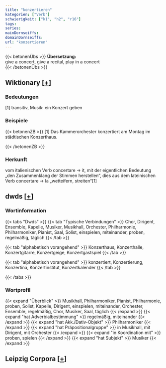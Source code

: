 ```yaml
---
title: "konzertieren"
kategorien: ["Verb"]
schwierigkeit: ["k1", "h2", "r16"]
tags:
series:
mainDornseiffs:
domainDornseiffs:
url: "konzertieren"
---
```


{{< betonenÜbs >}}
**Übersetzung:**  
give a concert, give a recital, play in a concert  
{{< /betonenÜbs >}}

## Wiktionary [[+](https://de.wiktionary.org/wiki/konzertieren)]

### Bedeutungen
[1] transitiv, Musik: ein Konzert geben  

### Beispiele
{{< betonenZB >}}
[1] Das Kammerorchester konzertiert am Montag im städtischen Konzerthaus.  

{{< /betonenZB >}}
### Herkunft
vom italienischen Verb concertare → it, mit der eigentlichen Bedeutung „den Zusammenklang der Stimmen herstellen“, dies aus dem lateinischen Verb concertare → la „wetteifern, streiten“[1]  



## dwds [[+](https://www.dwds.de/wb/konzertieren)]

### Wortinformation
{{< tabs "Dwds" >}}
{{< tab "Typische Verbindungen" >}}
Chor, Dirigent, Ensemble, Kapelle, Musiker, Musikhall, Orchester, Philharmonie, Philharmoniker, Pianist, Saal, Solist, einspielen, miteinander, proben, regelmäßig, täglich
{{< /tab >}}

{{< tab "alphabetisch vorangehend" >}}
Konzerthaus, Konzerthalle, Konzertgitarre, Konzertgeige, Konzertgastspiel
{{< /tab >}}

{{< tab "alphabetisch vorangehend" >}}
konzertiert, Konzertierung, Konzertina, Konzertinstitut, Konzertkalender
{{< /tab >}}

{{< /tabs >}}

### Wortprofil
{{< expand "Überblick" >}} Musikhall, Philharmoniker, Pianist, Philharmonie, proben, Solist, Kapelle, Dirigent, einspielen, miteinander, Orchester, Ensemble, regelmäßig, Chor, Musiker, Saal, täglich {{< /expand >}}
{{< expand "hat Adverbialbestimmung" >}} regelmäßig, miteinander {{< /expand >}}
{{< expand "hat Akk./Dativ-Objekt" >}} Philharmoniker {{< /expand >}}
{{< expand "hat Präpositionalgruppe" >}} in Musikhall, mit Dirigent, mit Orchester {{< /expand >}}
{{< expand "in Koordination mit" >}} proben, spielen {{< /expand >}}
{{< expand "hat Subjekt" >}} Musiker {{< /expand >}}

## Leipzig Corpora [[+](https://corpora.uni-leipzig.de/en/res?word=konzertieren&corpusId=deu_newscrawl-public_2018)]

